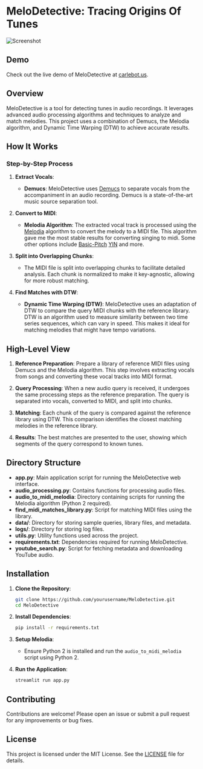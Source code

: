 # MeloDetective: Tracing Origins Of Tunes

![Screenshot](https://github.com/shlomota/CarleBot/assets/73965390/1ae9e555-bc2e-4082-963c-8ab646d6311c)

## Demo

Check out the live demo of MeloDetective at [carlebot.us](http://carlebot.us).

## Overview

MeloDetective is a tool for detecting tunes in audio recordings. It leverages advanced audio processing algorithms and techniques to analyze and match melodies. This project uses a combination of Demucs, the Melodia algorithm, and Dynamic Time Warping (DTW) to achieve accurate results.

## How It Works

### Step-by-Step Process

1. **Extract Vocals**:
    - **Demucs**: MeloDetective uses [Demucs](https://github.com/facebookresearch/demucs) to separate vocals from the accompaniment in an audio recording. Demucs is a state-of-the-art music source separation tool.

2. **Convert to MIDI**:
    - **Melodia Algorithm**: The extracted vocal track is processed using the [Melodia](https://github.com/justinsalamon/audio_to_midi_melodia) algorithm to convert the melody to a MIDI file. This algorithm gave me the most stable results for converting singing to midi. Some other options include [Basic-Pitch](https://github.com/spotify/basic-pitch) [YIN](https://github.com/brentspell/torch-yin) and more.

3. **Split into Overlapping Chunks**:
    - The MIDI file is split into overlapping chunks to facilitate detailed analysis. Each chunk is normalized to make it key-agnostic, allowing for more robust matching.

4. **Find Matches with DTW**:
    - **Dynamic Time Warping (DTW)**: MeloDetective uses an adaptation of DTW to compare the query MIDI chunks with the reference library. DTW is an algorithm used to measure similarity between two time series sequences, which can vary in speed. This makes it ideal for matching melodies that might have tempo variations.

## High-Level View

1. **Reference Preparation**: Prepare a library of reference MIDI files using Demucs and the Melodia algorithm. This step involves extracting vocals from songs and converting these vocal tracks into MIDI format.

2. **Query Processing**: When a new audio query is received, it undergoes the same processing steps as the reference preparation. The query is separated into vocals, converted to MIDI, and split into chunks.

3. **Matching**: Each chunk of the query is compared against the reference library using DTW. This comparison identifies the closest matching melodies in the reference library.

4. **Results**: The best matches are presented to the user, showing which segments of the query correspond to known tunes.

## Directory Structure

- **app.py**: Main application script for running the MeloDetective web interface.
- **audio_processing.py**: Contains functions for processing audio files.
- **audio_to_midi_melodia**: Directory containing scripts for running the Melodia algorithm (Python 2 required).
- **find_midi_matches_library.py**: Script for matching MIDI files using the library.
- **data/**: Directory for storing sample queries, library files, and metadata.
- **logs/**: Directory for storing log files.
- **utils.py**: Utility functions used across the project.
- **requirements.txt**: Dependencies required for running MeloDetective.
- **youtube_search.py**: Script for fetching metadata and downloading YouTube audio.

## Installation

1. **Clone the Repository**:
    ```bash
    git clone https://github.com/yourusername/MeloDetective.git
    cd MeloDetective
    ```

2. **Install Dependencies**:
    ```bash
    pip install -r requirements.txt
    ```

3. **Setup Melodia**:
    - Ensure Python 2 is installed and run the `audio_to_midi_melodia` script using Python 2.

4. **Run the Application**:
    ```bash
    streamlit run app.py
    ```

## Contributing

Contributions are welcome! Please open an issue or submit a pull request for any improvements or bug fixes.

## License

This project is licensed under the MIT License. See the [LICENSE](LICENSE) file for details.
